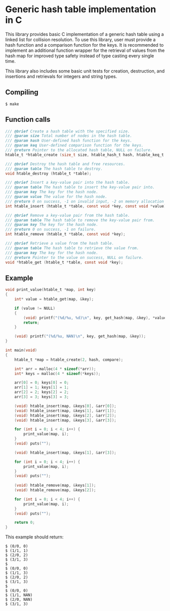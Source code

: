 # Generic hash table implementation in C
This library provides basic C implementation of a generic hash table using a linked list for collision resolution. To use this library, user must provide a hash function and a comparison function for the keys. It is recommended to implement an additional function wrapper for the retrieval of values from the hash map for improved type safety instead of type casting every single time.

This library also includes some basic unit tests for creation, destruction, and insertions and retrievals for integers and string types.

## Compiling
```
$ make
```

## Function calls
```C
/// @brief Create a hash table with the specified size.
/// @param size Total number of nodes in the hash table.
/// @param hash User-defined hash function for the keys.
/// @param keq User-defined comparison function for the keys.
/// @return Pointer to the allocated hash table, NULL on failure.
htable_t *htable_create (size_t size, htable_hash_t hash, htable_keq_t keq, const struct callbacks *cbs);

/// @brief Destroy the hash table and free resources.
/// @param table The hash table to destroy.
void htable_destroy (htable_t *table);

/// @brief Insert a key-value pair into the hash table.
/// @param table The hash table to insert the key-value pair into.
/// @param key The key for the hash node.
/// @param value The value for the hash node.
/// @return 0 on success, -1 on invalid input, -2 on memory allocation failure.
int htable_insert (htable_t *table, const void *key, const void *value);

/// @brief Remove a key-value pair from the hash table.
/// @param table The hash table to remove the key-value pair from.
/// @param key The key for the hash node.
/// @return 0 on success, -1 on failure.
int htable_remove (htable_t *table, const void *key);

/// @brief Retrieve a value from the hash table.
/// @param table The hash table to retrieve the value from.
/// @param key The key for the hash node.
/// @return Pointer to the value on success, NULL on failure.
void *htable_get (htable_t *table, const void *key);
```

## Example
```C
void print_value(htable_t *map, int key)
{
    int* value = htable_get(map, &key);

    if (value != NULL)
    {
        (void) printf("(%d/%u, %d)\n", key, get_hash(map, &key), *value);
        return;
    }

    (void) printf("(%d/%u, NAN)\n", key, get_hash(map, &key));
}

int main(void)
{
    htable_t *map = htable_create(2, hash, compare);

    int* arr = malloc(4 * sizeof(*arr));
    int* keys = malloc(4 * sizeof(*keys));

    arr[0] = 0; keys[0] = 0;
    arr[1] = 1; keys[1] = 1;
    arr[2] = 2; keys[2] = 2;
    arr[3] = 3; keys[3] = 3;

    (void) htable_insert(map, &keys[0], &arr[0]);
    (void) htable_insert(map, &keys[1], &arr[1]);
    (void) htable_insert(map, &keys[2], &arr[2]);
    (void) htable_insert(map, &keys[3], &arr[3]);

    for (int i = 0; i < 4; i++) {
        print_value(map, i);
    }
    (void) puts("");

    (void) htable_insert(map, &keys[1], &arr[3]);

    for (int i = 0; i < 4; i++) {
        print_value(map, i);
    }
    (void) puts("");
    
    (void) htable_remove(map, &keys[1]);
    (void) htable_remove(map, &keys[2]);

    for (int i = 0; i < 4; i++) {
        print_value(map, i);
    }
    (void) puts("");

    return 0;
}
```
This example should return:
```
$ (0/0, 0)
$ (1/1, 1)
$ (2/0, 2)
$ (3/1, 3)
$ 
$ (0/0, 0)
$ (1/1, 3)
$ (2/0, 2)
$ (3/1, 3)
$ 
$ (0/0, 0)
$ (1/1, NAN)
$ (2/0, NAN)
$ (3/1, 3)
```
